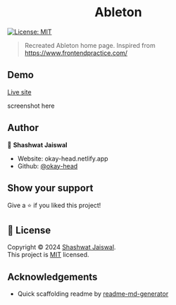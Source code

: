 <h1 align="center">Ableton </h1>
<p>
  <a href="./LICENSE.md" target="_blank">
    <img alt="License: MIT" src="https://img.shields.io/badge/License-MIT-yellow.svg" />
  </a>
</p>

> Recreated Ableton home page. Inspired from https://www.frontendpractice.com/

## Demo

[Live site](https://okay-head.github.io/Ableton/)

screenshot here

## Author

👤 **Shashwat Jaiswal**

- Website: okay-head.netlify.app
- Github: [@okay-head](https://github.com/okay-head)

## Show your support

Give a ⭐️ if you liked this project!

## 📝 License

Copyright © 2024 [Shashwat Jaiswal](https://github.com/okay-head).<br />
This project is [MIT](./LICENSE.md) licensed.

## Acknowledgements

- Quick scaffolding readme by [readme-md-generator](https://github.com/kefranabg/readme-md-generator)
